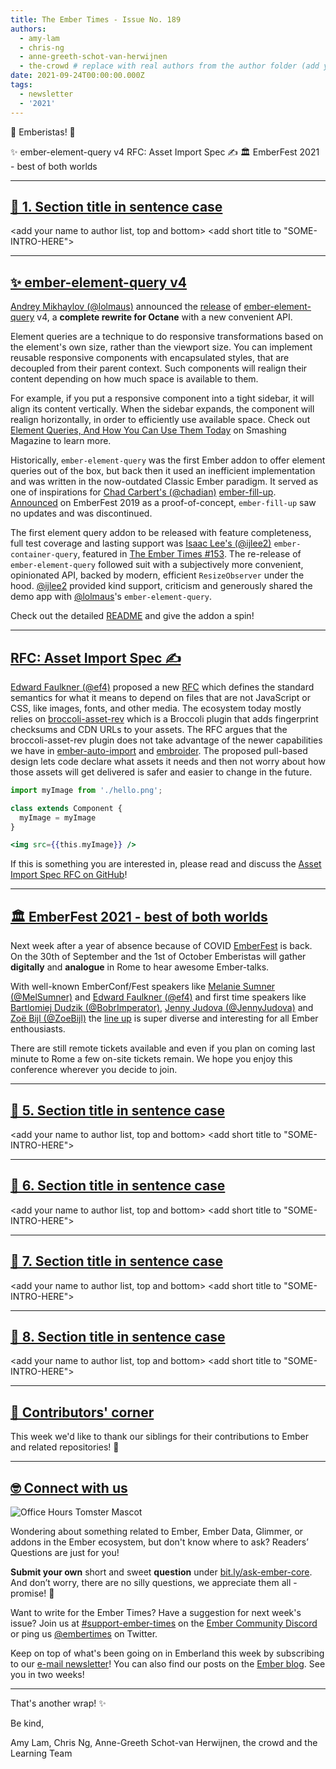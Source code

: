 ```yaml
---
title: The Ember Times - Issue No. 189
authors:
  - amy-lam
  - chris-ng
  - anne-greeth-schot-van-herwijnen
  - the-crowd # replace with real authors from the author folder (add yourself if you're not there)
date: 2021-09-24T00:00:00.000Z
tags:
  - newsletter
  - '2021'
---
```


👋 Emberistas! 🐹

<SOME-INTRO-HERE-TO-KEEP-THEM-SUBSCRIBERS-READING>
✨ ember-element-query v4
RFC: Asset Import Spec ✍️
🏛️ EmberFest 2021 - best of both worlds

---

## [🐹 1. Section title in sentence case](section-url)

<change section title emoji>
<consider adding some bold to your paragraph>
<add the contributor in the post in format "FirstName LastName (@githubUserName)" linked to their GitHub account>
<please include link to external article/repo/etc in paragraph / body text, not just header title above>

<add your name to author list, top and bottom>
<add short title to "SOME-INTRO-HERE">

---

## [✨ ember-element-query v4](https://github.com/lolmaus/ember-element-query/)

[Andrey Mikhaylov (@lolmaus)](https://github.com/lolmaus) announced the [release](https://twitter.com/lolmaus_en/status/1424083417591914499) of [ember-element-query](https://github.com/lolmaus/ember-element-query/) v4, a **complete rewrite for Octane** with a new convenient API.

Element queries are a technique to do responsive transformations based on the element's own size, rather than the viewport size. You can implement reusable responsive components with encapsulated styles, that are decoupled from their parent context. Such components will realign their content depending on how much space is available to them.

For example, if you put a responsive component into a tight sidebar, it will align its content vertically. When the sidebar expands, the component will realign horizontally, in order to efficiently use available space. Check out [Element Queries, And How You Can Use Them Today](https://www.smashingmagazine.com/2016/07/how-i-ended-up-with-element-queries-and-how-you-can-use-them-today/) on Smashing Magazine to learn more.

Historically, `ember-element-query` was the first Ember addon to offer element queries out of the box, but back then it used an inefficient implementation and was written in the now-outdated Classic Ember paradigm. It served as one of inspirations for [Chad Carbert's (@chadian)](https://github.com/chadian) [ember-fill-up](https://github.com/chadian/ember-fill-up). [Announced](https://www.youtube.com/watch?v=RIdjk9_RSBY) on EmberFest 2019 as a proof-of-concept, `ember-fill-up` saw no updates and was discontinued.

The first element query addon to be released with feature completeness, full test coverage and lasting support was [Isaac Lee's (@ijlee2)](https://github.com/ijlee2/) `ember-container-query`, featured in [The Ember Times #153](https://blog.emberjs.com/the-ember-times-issue-153/). The re-release of `ember-element-query` followed suit with a subjectively more convenient, opinionated API, backed by modern, efficient `ResizeObserver` under the hood. [@ijlee2](https://github.com/ijlee2/) provided kind support, criticism and generously shared the demo app with [@lolmaus](https://github.com/lolmaus)'s `ember-element-query`.

Check out the detailed [README](https://github.com/lolmaus/ember-element-query/) and give the addon a spin!

---

## [RFC: Asset Import Spec ✍️](https://github.com/emberjs/rfcs/pull/763)

[Edward Faulkner (@ef4)](https://github.com/ef4) proposed a new [RFC](https://github.com/emberjs/rfcs/pull/763) which defines the standard semantics for what it means to depend on files that are not JavaScript or CSS, like images, fonts, and other media. The ecosystem today mostly relies on [broccoli-asset-rev](https://github.com/ember-cli/broccoli-asset-rev) which is a Broccoli plugin that adds fingerprint checksums and CDN URLs to your assets. The RFC argues that the broccoli-asset-rev plugin does not take advantage of the newer capabilities we have in [ember-auto-import](https://github.com/ef4/ember-auto-import) and [embroider](https://github.com/embroider-build/embroider). The proposed pull-based design lets code declare what assets it needs and then not worry about how those assets will get delivered is safer and easier to change in the future.

```js
import myImage from './hello.png';

class extends Component {
  myImage = myImage
}
```

```hbs
<img src={{this.myImage}} />
```

If this is something you are interested in, please read and discuss the [Asset Import Spec RFC on GitHub](https://github.com/emberjs/rfcs/pull/763)!

---

## [🏛️ EmberFest 2021 - best of both worlds](https://emberfest.eu)
Next week after a year of absence because of COVID [EmberFest](https://emberfest.eu) is back. On the 30th of September and the 1st of October Emberistas will gather **digitally** and **analogue** in Rome to hear awesome Ember-talks.

With well-known EmberConf/Fest speakers like [Melanie Sumner (@MelSumner)](https://github.com/MelSumner) and [Edward Faulkner (@ef4)](https://github.com/ef4) and first time speakers like [Bartlomiej Dudzik (@BobrImperator)](https://github.com/BobrImperator), [Jenny Judova (@JennyJudova)](https://github.com/JennyJudova) and [Zoë Bijl (@ZoeBijl)](https://github.com/ZoeBijl) the [line up](https://emberfest.eu/schedule/) is super diverse and interesting for all Ember enthousiasts.

There are still remote tickets available and even if you plan on coming last minute to Rome a few on-site tickets remain. We hope you enjoy this conference wherever you decide to join.

---

## [🐹 5. Section title in sentence case](section-url)

<change section title emoji>
<consider adding some bold to your paragraph>
<add the contributor in the post in format "FirstName LastName (@githubUserName)" linked to their GitHub account>
<please include link to external article/repo/etc in paragraph / body text, not just header title above>

<add your name to author list, top and bottom>
<add short title to "SOME-INTRO-HERE">

---

## [🐹 6. Section title in sentence case](section-url)

<change section title emoji>
<consider adding some bold to your paragraph>
<add the contributor in the post in format "FirstName LastName (@githubUserName)" linked to their GitHub account>
<please include link to external article/repo/etc in paragraph / body text, not just header title above>

<add your name to author list, top and bottom>
<add short title to "SOME-INTRO-HERE">

---

## [🐹 7. Section title in sentence case](section-url)

<change section title emoji>
<consider adding some bold to your paragraph>
<add the contributor in the post in format "FirstName LastName (@githubUserName)" linked to their GitHub account>
<please include link to external article/repo/etc in paragraph / body text, not just header title above>

<add your name to author list, top and bottom>
<add short title to "SOME-INTRO-HERE">

---

## [🐹 8. Section title in sentence case](section-url)

<change section title emoji>
<consider adding some bold to your paragraph>
<add the contributor in the post in format "FirstName LastName (@githubUserName)" linked to their GitHub account>
<please include link to external article/repo/etc in paragraph / body text, not just header title above>

<add your name to author list, top and bottom>
<add short title to "SOME-INTRO-HERE">

---

## [👏 Contributors' corner](https://guides.emberjs.com/release/contributing/repositories/)

<p>This week we'd like to thank our siblings for their contributions to Ember and related repositories! 💖</p>

---

## [🤓 Connect with us](https://docs.google.com/forms/d/e/1FAIpQLScqu7Lw_9cIkRtAiXKitgkAo4xX_pV1pdCfMJgIr6Py1V-9Og/viewform)

<div class="blog-row">
  <img class="float-right small transparent padded" alt="Office Hours Tomster Mascot" title="Readers' Questions" src="/images/tomsters/officehours.png" />

  <p>Wondering about something related to Ember, Ember Data, Glimmer, or addons in the Ember ecosystem, but don't know where to ask? Readers’ Questions are just for you!</p>

  <p><strong>Submit your own</strong> short and sweet <strong>question</strong> under <a href="https://bit.ly/ask-ember-core" target="rq">bit.ly/ask-ember-core</a>. And don’t worry, there are no silly questions, we appreciate them all - promise! 🤞</p>

  <p>Want to write for the Ember Times? Have a suggestion for next week's issue? Join us at <a href="https://discordapp.com/channels/480462759797063690/485450546887786506">#support-ember-times</a> on the <a href="https://discord.gg/emberjs">Ember Community Discord</a> or ping us <a href="https://twitter.com/embertimes">@embertimes</a> on Twitter.</p>

  <p>Keep on top of what's been going on in Emberland this week by subscribing to our <a href="https://embertimes.substack.com/">e-mail newsletter</a>! You can also find our posts on the <a href="https://blog.emberjs.com/tag/newsletter">Ember blog</a>. See you in two weeks!</p>
</div>

---

That's another wrap! ✨

Be kind,

Amy Lam, Chris Ng, Anne-Greeth Schot-van Herwijnen, the crowd and the Learning Team
